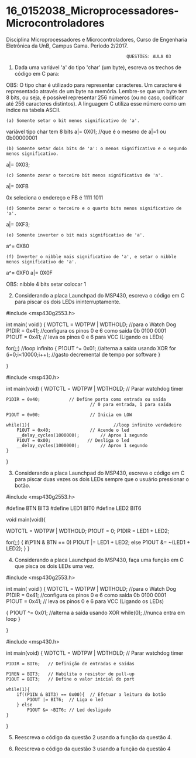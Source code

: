 # 16_0152038_Microprocessadores-Microcontroladores
Disciplina Microprocessadores e Microcontroladores, Curso de Engenharia Eletrônica da UnB, Campus Gama. Período 2/2017.

                                                  QUESTÕES: AULA 03
1. Dada uma variável 'a' do tipo 'char' (um byte), escreva os trechos de código em C para:

OBS: O tipo char é utilizado para representar caracteres. Um caractere é representado através de um byte na memória. 
Lembre-se que um byte tem 8 bits, ou seja, é possível representar 256 números (ou no caso, codificar até 
256 caracteres distintos). A linguagem C utiliza esse número como um índice na tabela ASCII. 

	(a) Somente setar o bit menos significativo de 'a'.
  variável tipo char tem 8 bits
  a|= 0X01; //que é o mesmo de a|=1 ou 0b00000001
  
	(b) Somente setar dois bits de 'a': o menos significativo e o segundo menos significativo.
  a|= 0X03;
  
	(c) Somente zerar o terceiro bit menos significativo de 'a'.
  a|= 0XFB
 
  0x seleciona o endereço e FB é 1111 1011
  
	(d) Somente zerar o terceiro e o quarto bits menos significativo de 'a'.
  a|= 0XF3;
  
	(e) Somente inverter o bit mais significativo de 'a'. 
 a^= 0X80
  
	(f) Inverter o nibble mais significativo de 'a', e setar o nibble menos significativo de 'a'. 
 a^= 0XF0
 a|= 0X0F

OBS: nibble 4 bits
setar colocar 1

2. Considerando a placa Launchpad do MSP430, escreva o código em C para piscar os dois LEDs ininterruptamente.

#include <msp430g2553.h>

int main( void )
{
    WDTCTL = WDTPW | WDTHOLD; //para o Watch Dog
    P1DIR = 0x41;             //configura os pinos 0 e 6 como saída 0b 0100 0001  
    P1OUT = 0x41;             // leva os pinos 0 e 6 para VCC (Ligando os LEDs)

  for(;;)                     //loop infinito
  {
P1OUT ^= 0x01;                //alterna a saída usando XOR
for (i=0;i<10000;i++);        //gasto decremental de tempo por software
  }

}


#include <msp430.h>  
 
int main(void) {
    WDTCTL = WDTPW | WDTHOLD;	    // Parar watchdog timer
 
    P1DIR = 0x40;		    // Define porta como entrada ou saída
                                    // 0 para entrada, 1 para saída
 
    P1OUT = 0x00;			        // Inicia em LOW
 
    while(1){                                //loop infinito verdadeiro
    	P1OUT = 0x40;			    // Acende o led
    	__delay_cycles(1000000);	    // Aprox 1 segundo
    	P1OUT = 0x00;			   // Desliga o led
    	__delay_cycles(1000000);	    // Aprox 1 segundo
    }
}

3. Considerando a placa Launchpad do MSP430, escreva o código em C para piscar duas vezes os dois LEDs sempre que o usuário pressionar o botão.

#include <msp430g2553.h>

#define BTN BIT3
#define LED1 BIT0
#define LED2 BIT6

void main(void){

WDTCTL = WDTPW | WDTHOLD;
P1OUT = 0;
P1DIR = LED1 + LED2;

for(;;)
{
if(P1IN & BTN == 0)
P1OUT |= LED1 + LED2;
else
P1OUT &= ~(LED1 + LED2);
}
}

4. Considerando a placa Launchpad do MSP430, faça uma função em C que pisca os dois LEDs uma vez.

#include <msp430g2553.h>

int main( void )
{
    WDTCTL = WDTPW | WDTHOLD; //para o Watch Dog
    P1DIR = 0x41;             //configura os pinos 0 e 6 como saída 0b 0100 0001  
    P1OUT = 0x41;             // leva os pinos 0 e 6 para VCC (Ligando os LEDs)
           
  {
P1OUT ^= 0x01;                //alterna a saída usando XOR
while(0);                     //nunca entra em loop
  }

}

#include <msp430.h> 
 
 
int main(void) {
    WDTCTL = WDTPW | WDTHOLD;	// Parar watchdog timer
	
	P1DIR = BIT6;	// Definição de entradas e saídas
 
	P1REN = BIT3;	// Habilita o resistor de pull-up
	P1OUT = BIT3;	// Define o valor inicial do port
 
	while(1){
		if((P1IN & BIT3) == 0x00){	// Efetuar a leitura do botão
			P1OUT |= BIT6;	// Liga o led
		} else
			P1OUT &= ~BIT6; // Led desligado
	}
}

5. Reescreva o código da questão 2 usando a função da questão 4.

6. Reescreva o código da questão 3 usando a função da questão 4
